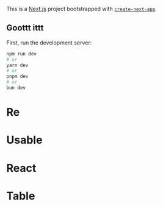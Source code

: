 This is a [Next.js](https://nextjs.org) project bootstrapped with [`create-next-app`](https://nextjs.org/docs/app/api-reference/cli/create-next-app).

## Goottt ittt

First, run the development server:

```bash
npm run dev
# or
yarn dev
# or
pnpm dev
# or
bun dev
```


# Re
# Usable
# React
# Table
